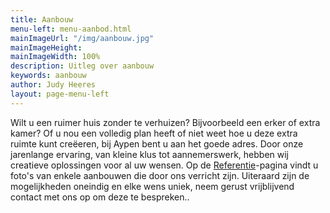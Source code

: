 ```yaml
---
title: Aanbouw
menu-left: menu-aanbod.html
mainImageUrl: "/img/aanbouw.jpg"
mainImageHeight: 
mainImageWidth: 100%
description: Uitleg over aanbouw
keywords: aanbouw
author: Judy Heeres
layout: page-menu-left
---
```


Wilt u een ruimer huis zonder te verhuizen? Bijvoorbeeld een erker of extra kamer? Of u nou een volledig plan heeft of niet weet hoe u deze extra ruimte kunt creëeren, bij Aypen bent u aan het goede adres. Door onze jarenlange ervaring, van kleine klus tot aannemerswerk, hebben wij creatieve oplossingen voor al uw wensen. Op de [Referentie](/referenties)-pagina vindt u foto's van enkele aanbouwen die door ons verricht zijn. Uiteraard zijn de mogelijkheden oneindig en elke wens uniek, neem gerust vrijblijvend contact met ons op om deze te bespreken..
